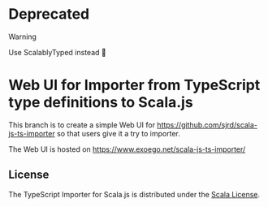 # Deprecated

> [!WARNING]
> Use ScalablyTyped instead 🙇


# Web UI for Importer from TypeScript type definitions to Scala.js

This branch is to create a simple Web UI for https://github.com/sjrd/scala-js-ts-importer so that users give it a try to
importer.

The Web UI is hosted on https://www.exoego.net/scala-js-ts-importer/

## License

The TypeScript Importer for Scala.js is distributed under the
[Scala License](http://www.scala-lang.org/license.html).
